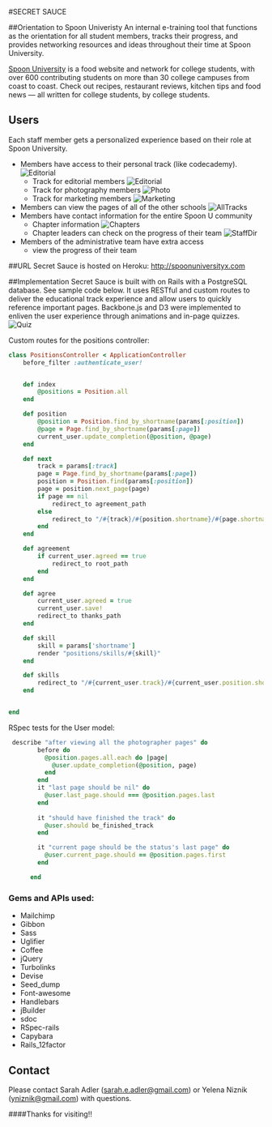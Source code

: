 #SECRET SAUCE

##Orientation to Spoon Univeristy
An internal e-training tool that functions as the orientation for all student members, tracks their progress, and provides networking resources and ideas throughout their time at Spoon University. 

[Spoon University](http://www.spoonuniversity.com) is a food website and network for college students, with over 600 contributing students on more than 30 college campuses from coast to coast. Check out recipes, restaurant reviews, kitchen tips and food news — all written for college students, by college students.

## Users
Each staff member gets a personalized experience based on their role at Spoon University.

* Members have access to their personal track (like codecademy).
       ![Editorial](public/images/main.png)
  *  Track for editorial members
       ![Editorial](public/images/add-photos.png)
  *  Track for photography members
       ![Photo](public/images/editing.png)
  *  Track for marketing members
       ![Marketing](public/images/plan-event.png)
* Members can view the pages of all of the other schools
       ![AllTracks](public/images/schools.png)
* Members have contact information for the entire Spoon U community
  * Chapter information
      ![Chapters](public/images/staff.png)
  * Chapter leaders can check on the progress of their team
      ![StaffDir](public/images/staff-progress.png)
* Members of the administrative team have extra access
  * view the progress of their team
 
##URL
Secret Sauce is hosted on Heroku: http://spoonuniversityx.com

##Implementation
Secret Sauce is built with on Rails with a PostgreSQL database. See sample code below. It uses RESTful and custom routes to deliver the educational track experience and allow users to quickly reference important pages. Backbone.js and D3 were implemented to enliven the user experience through animations and in-page quizzes. 
  ![Quiz](public/images/quiz.png)

Custom routes for the positions controller:
```ruby
class PositionsController < ApplicationController
	before_filter :authenticate_user!


	def index
		@positions = Position.all
	end

	def position
		@position = Position.find_by_shortname(params[:position])
		@page = Page.find_by_shortname(params[:page])
		current_user.update_completion(@position, @page)
	end

	def next
		track = params[:track]		
		page = Page.find_by_shortname(params[:page])
		position = Position.find(params[:position])
		page = position.next_page(page)
		if page == nil
			redirect_to agreement_path
		else
			redirect_to "/#{track}/#{position.shortname}/#{page.shortname}" 
		end
	end

	def agreement
		if current_user.agreed == true
			redirect_to root_path
		end
	end

	def agree
		current_user.agreed = true
		current_user.save!
		redirect_to thanks_path
	end

	def skill
		skill = params['shortname']
		render "positions/skills/#{skill}"
	end

	def skills
		redirect_to "/#{current_user.track}/#{current_user.position.shortname}/extra_skills" 
	end


end
```


RSpec tests for the User model:
```ruby
 describe "after viewing all the photographer pages" do
        before do
          @position.pages.all.each do |page|
            @user.update_completion(@position, page)
          end
        end
        it "last page should be nil" do
          @user.last_page.should === @position.pages.last
        end
        
        it "should have finished the track" do
          @user.should be_finished_track
        end

        it "current page should be the status's last page" do
          @user.current_page.should == @position.pages.first
        end

      end
```

### Gems and APIs used: 
* Mailchimp 
* Gibbon 
* Sass
* Uglifier
* Coffee
* jQuery
* Turbolinks
* Devise
* Seed_dump
* Font-awesome 
* Handlebars
* jBuilder
* sdoc
* RSpec-rails
* Capybara
* Rails_12factor 

## Contact
Please contact Sarah Adler (sarah.e.adler@gmail.com) or Yelena Niznik (yniznik@gmail.com) with questions. 


####Thanks for visiting!!
